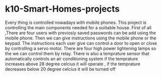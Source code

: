 # k10-Smart-Homes-projects
Every thing is controlled nowadays with mobile phones. This project is controlling the main components needed for a suiitable house. First of all 
,There are four users with previosly saved passwords can be add using the mobile phone. Then we can give instructions using the mobile phone or the keypad.
The instructions each user give can control a door to open or close by controlling a servo motor.
There are four high power lightening lamps so the we can control them by relay.
There is also a temprature sensor that automatically controls an air conditioning system if the temprature increases above 28 degree celcius it will operate ,
if the temprature decreases below 20 degree celcius it will be turned off
